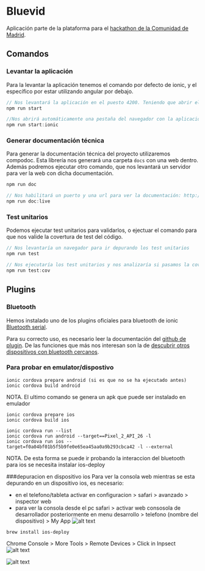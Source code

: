 # Bluevid

Aplicación parte de la plataforma para el [hackathon de la Comunidad de Madrid](https://vencealvirus.org/).

## Comandos

### Levantar la aplicación

Para la levantar la aplicación tenemos el comando por defecto de ionic, y el específico por estar utilizando angular por debajo.

```js
// Nos levantará la aplicación en el puesto 4200. Teniendo que abrir el navegador en http://localhost:4200
npm run start

//Nos abrirá automáticamente una pestaña del navegador con la aplicación en el puerto 8100
npm run start:ionic

```

### Generar documentación técnica

Para generar la documentación técnica del proyecto utilizaremos compodoc. Esta librería nos generará una carpeta `docs` con una web dentro. Además podremos ejecutar otro comando, que nos levantará un servidor para ver la web con dicha documentación.

```js
npm run doc

// Nos habilitará un puerto y una url para ver la documentación: http://127.0.0.1:8080
npm run doc:live

```

### Test unitarios
Podemos ejecutar test unitarios para validarlos, o ejectuar el comando para que nos valide la covertura de test del código.

```js
// Nos levantaría un navegador para ir depurando los test unitarios
npm run test

// Nos ejecutaría los test unitarios y nos analizaría si pasamos la covertura de test indicada en el kama
npm run test:cov

```

## Plugins

### Bluetooth

Hemos instalado uno de los plugins oficiales para bluetooth de ionic [Bluetooth serial](https://ionicframework.com/docs/native/bluetooth-serial).

Para su correcto uso, es necesario leer la documentación del [github de plugin](https://github.com/don/BluetoothSerial). De las funciones que más nos interesan son la de [descubrir otros dispositivos con bluetooth cercanos](https://github.com/don/BluetoothSerial#discoverunpaired).

### Para probar en emulator/dispostivo
```
ionic cordova prepare android (si es que no se ha ejecutado antes)
ionic cordova build android
```
NOTA. El ultimo comando se genera un apk que puede ser instalado en emulador
```
ionic cordova prepare ios
ionic cordova build ios
```

```
ionic cordova run --list
ionic cordova run android --target==Pixel_2_API_26 -l
ionic cordova run ios --target=f0a04bf01b5f5b9fe0e65ea45aa0a9b293cbca42 -l --external
```
NOTA. De esta forma se puede ir probando la interaccion del bluetooth <br />
para ios se necesita instalar ios-deploy

###depuracion en dispositivo ios
Para ver la consola web mientras se esta depurando en un dispositivo ios, es necesario:
* en el telefono/tableta activar  en configuracion > safari > avanzado > inspector web
* para ver la consola desde el pc safari > activar web consosola de desarrollador posteriormente en menu desarrollo > telefono (nombre del dispositivo) > My App
![alt text](docs/safari_inspect_console.png "")

``` 
brew install ios-deploy
```

Chrome Console > More Tools > Remote Devices > Click in Inpsect
![alt text](docs/remote_devices.png "")

![alt text](docs/console_js_remote.png "")

